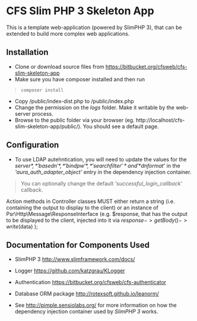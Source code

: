 # CFS Slim PHP 3 Skeleton App

This is a template web-application (powered by SlimPHP 3), that can be extended to build more complex web applications.

## Installation
* Clone or download source files from https://bitbucket.org/cfsweb/cfs-slim-skeleton-app
* Make sure you have composer installed and then run
> `composer install`
* Copy /public/index-dist.php to /public/index.php
* Change the permission on the *logs* folder. Make it writable by the web-server process. 
* Browse to the public folder via your browser (eg. http://localhost/cfs-slim-skeleton-app/public/). You should see a default page.

## Configuration
* To use LDAP autehntication, you will need to update the values for the *$server*, *'basedn'*, *'bindpw'*, *'searchfilter'* and '*$dnformat*' in the *'aura_auth_adapter_object'* entry in the dependency injection container.
> You can optionally change the default *'successful_login_callback'* callback.


Action methods in Controller classes MUST either return a string (i.e. containing the output to display to the client)
or an instance of Psr\Http\Message\ResponseInterface (e.g. $response, that has the output to be displayed to the client, 
injected into it via $response->getBody()->write($data) );


## Documentation for Components Used
* SlimPHP 3 http://www.slimframework.com/docs/

* Logger https://github.com/katzgrau/KLogger

* Authentication https://bitbucket.org/cfsweb/cfs-authenticator

* Database ORM package http://rotexsoft.github.io/leanorm/

* See http://pimple.sensiolabs.org/ for more information on how the dependency injection container used by *SlimPHP 3* works.
 